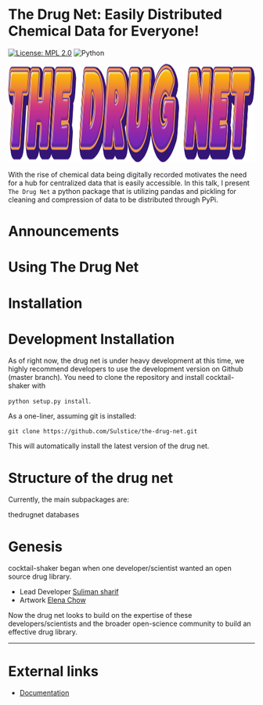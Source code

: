 The Drug Net: Easily Distributed Chemical Data for Everyone!
============================================================

[![License: MPL 2.0](https://img.shields.io/badge/License-MPL%202.0-brightgreen.svg)](https://opensource.org/licenses/MPL-2.0)
![Python](https://img.shields.io/badge/python-3.7-blue.svg)

<p align="center">
  <img width="1100" height="200" src="images/the_drug_net_logo.png">
</p>

With the rise of chemical data being digitally recorded motivates the need for a hub for centralized data that is 
easily accessible. In this talk, I present `The Drug Net` a python package that is utilizing pandas and pickling for 
cleaning and compression of data to be distributed through PyPi.

Announcements
=============

Using The Drug Net
==================


Installation 
==================

Development Installation
========================

As of right now, the drug net is under heavy development at this time, we highly
recommend developers to use the development version on Github (master
branch). You need to clone the repository and install cocktail-shaker with

`python setup.py install`.

As a one-liner, assuming git is installed:

    git clone https://github.com/Sulstice/the-drug-net.git

This will automatically install the latest version of the drug net.

Structure of the drug net
==========================

Currently, the main subpackages are:


thedrugnet 
databases 

Genesis
=======

cocktail-shaker began when one developer/scientist wanted an open source
drug library.

- Lead Developer [Suliman sharif](http://sulstice.github.io/)
- Artwork [Elena Chow](http://www.chowelena.com/)

Now the drug net looks to build on the expertise of these
developers/scientists and the broader open-science community to build an
effective drug library.

* * * * *

External links
==============

-   [Documentation]()

